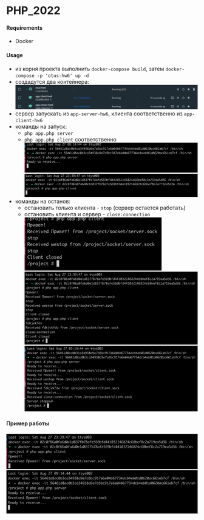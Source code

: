 # PHP_2022

#### Requirements
- Docker

#### Usage
- из корня проекта выполнить ```docker-compose build```, затем ```docker-compose -p 'otus-hw6' up -d```
- создадутся два контейнера:
![img.png](readme-img/img.png)
- сервер запускать из ```app-server-hw6```, клиента соответственно из ```app-client-hw6```
- команды на запуск:
  - ```php app.php server```
  - ```php app.php client``` соответственно
![img.png](readme-img/img_1.png)
![img_1.png](readme-img/img_2.png)
- команды на останов:
  - остановить только клиента - ```stop``` (сервер остается работать)
  - остановить клиента и сервер - ```close:connection```
![img_5.png](readme-img/img_5.png)
![img_6.png](readme-img/img_6.png)
![img_7.png](readme-img/img_7.png)

#### Пример работы
![img_3.png](readme-img/img_3.png)
![img_4.png](readme-img/img_4.png)

